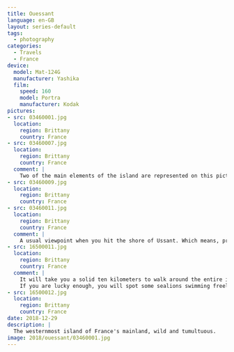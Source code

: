 ```yaml
---
title: Ouessant
language: en-GB
layout: series-default
tags:
  - photography
categories:
  - Travels
  - France
device:
  model: Mat-124G
  manufacturer: Yashika
  film:
    speed: 160
    model: Portra
    manufacturer: Kodak
pictures:
- src: 03460001.jpg
  location:
    region: Brittany
    country: France
- src: 03460007.jpg
  location:
    region: Brittany
    country: France
  comment: |
    Two of the main elements of the island are represented on this picture.
- src: 03460009.jpg
  location:
    region: Brittany
    country: France
- src: 03460011.jpg
  location:
    region: Brittany
    country: France
  comment: |
    A usual viewpoint when you hit the shore of Ussant. Which means, pretty often.
- src: 16500011.jpg
  location:
    region: Brittany
    country: France
  comment: |
    It will take you a solid ten kilometers to walk around the entire island.
    If you are lucky enough, you will spot some sealions swimming freely.
- src: 16500012.jpg
  location:
    region: Brittany
    country: France
date: 2018-12-29
description: |
  The westernmost island of France's mainland, wild and tumultuous.
image: 2018/ouessant/03460001.jpg
---
```

